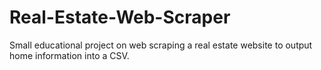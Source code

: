 # Real-Estate-Web-Scraper
Small educational project on web scraping a real estate website to output home information into a CSV. 
